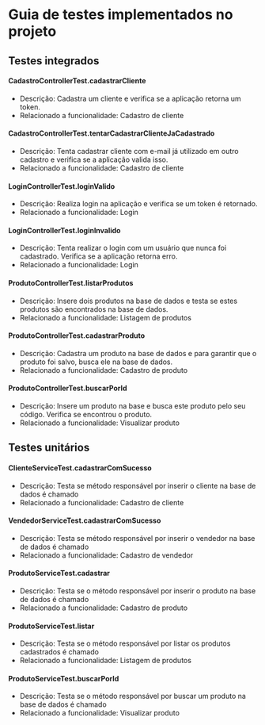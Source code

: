 # Guia de testes implementados no projeto

## Testes integrados

#### CadastroControllerTest.cadastrarCliente
* Descrição: Cadastra um cliente e verifica se a aplicação retorna um token.
* Relacionado a funcionalidade: Cadastro de cliente

#### CadastroControllerTest.tentarCadastrarClienteJaCadastrado
* Descrição: Tenta cadastrar cliente com e-mail já utilizado em outro cadastro e verifica se a aplicação valida isso.
* Relacionado a funcionalidade: Cadastro de cliente

#### LoginControllerTest.loginValido
* Descrição: Realiza login na aplicação e verifica se um token é retornado.
* Relacionado a funcionalidade: Login

#### LoginControllerTest.loginInvalido
* Descrição: Tenta realizar o login com um usuário que nunca foi cadastrado. Verifica se a aplicação retorna erro.
* Relacionado a funcionalidade: Login

#### ProdutoControllerTest.listarProdutos
* Descrição: Insere dois produtos na base de dados e testa se estes produtos são encontrados na base de dados.
* Relacionado a funcionalidade: Listagem de produtos

#### ProdutoControllerTest.cadastrarProduto
* Descrição: Cadastra um produto na base de dados e para garantir que o produto foi salvo, busca ele na base de dados.
* Relacionado a funcionalidade: Cadastro de produto

#### ProdutoControllerTest.buscarPorId
* Descrição: Insere um produto na base e busca este produto pelo seu código. Verifica se encontrou o produto.
* Relacionado a funcionalidade: Visualizar produto

## Testes unitários

#### ClienteServiceTest.cadastrarComSucesso
* Descrição: Testa se método responsável por inserir o cliente na base de dados é chamado
* Relacionado a funcionalidade: Cadastro de cliente

#### VendedorServiceTest.cadastrarComSucesso
* Descrição: Testa se método responsável por inserir o vendedor na base de dados é chamado
* Relacionado a funcionalidade: Cadastro de vendedor

#### ProdutoServiceTest.cadastrar
* Descrição: Testa se o método responsável por inserir o produto na base de dados é chamado
* Relacionado a funcionalidade: Cadastro de produto

#### ProdutoServiceTest.listar
* Descrição: Testa se o método responsável por listar os produtos cadastrados é chamado
* Relacionado a funcionalidade: Listagem de produtos

#### ProdutoServiceTest.buscarPorId
* Descrição: Testa se o método responsável por buscar um produto na base de dados é chamado
* Relacionado a funcionalidade: Visualizar produto